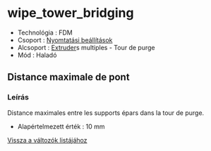 # wipe\_tower\_bridging

* Technológia : FDM
* Csoport : [Nyomtatási beállítások](../../konfig/print_settings.md)
* Alcsoport : [Extruder](../../beallitasok/printer_settings.md#extrudeuse)s multiples - Tour de purge
* Mód : Haladó

## Distance maximale de pont

### Leírás

Distance maximales entre les supports épars dans la tour de purge.

* Alapértelmezett érték : 10 mm

[Vissza a változók listájához](/)

